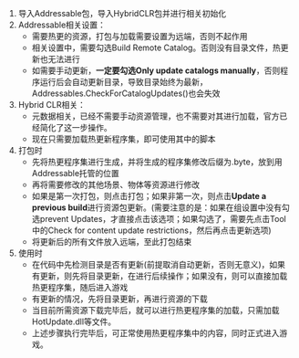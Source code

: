 1. 导入Addressable包，导入HybridCLR包并进行相关初始化
2. Addressable相关设置：
	* 需要热更的资源，打包与加载需要设置为远端，否则不起作用
	* 相关设置中，需要勾选Build Remote Catalog。否则没有目录文件，热更新也无法进行
	* 如需要手动更新，**一定要勾选Only update catalogs manually**，否则程序运行后会自动更新目录，导致目录始终为最新，Addressables.CheckForCatalogUpdates()也会失效
3. Hybrid CLR相关：
	* 元数据相关，已经不需要手动资源管理，也不需要对其进行加载，官方已经简化了这一步操作。
	* 现在只需要加载热更新程序集，即可使用其中的脚本
4. 打包时
	* 先将热更程序集进行生成，并将生成的程序集修改后缀为.byte，放到用Addressable托管的位置
	* 再将需要修改的其他场景、物体等资源进行修改
	* 如果是第一次打包，则点击打包；如果非第一次，则点击**Update a previous build**进行资源包更新。(需要注意的是：如果在组设置中没有勾选prevent Updates，才直接点击该选项；如果勾选了，需要先点击Tool中的Check for content update restrictions，然后再点击更新选项)
	* 将更新后的所有文件放入远端，至此打包结束
5. 使用时
	* 在代码中先检测目录是否有更新(前提取消自动更新，否则无意义)，如果有更新，则先将目录更新，在进行后续操作；如果没有，则可以直接加载热更程序集，随后进入游戏
	* 有更新的情况，先将目录更新，再进行资源的下载
	* 当目前所需资源下载完毕后，就可以进行热更程序集的加载，只需加载HotUpdate.dll等文件。
	* 上述步骤执行完毕后，可正常使用热更程序集中的内容，同时正式进入游戏。